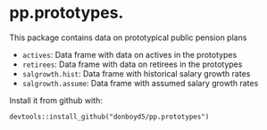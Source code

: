 # pp.prototypes.

This package contains data on prototypical public pension plans

* `actives`: Data frame with data on actives in the prototypes
* `retirees`: Data frame with data on retirees in the prototypes
* `salgrowth.hist`: Data frame with historical salary growth rates
* `salgrowth.assume`: Data frame with assumed salary growth rates


Install it from github with:
  
```{r}
devtools::install_github("donboyd5/pp.prototypes")
```
